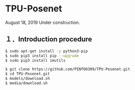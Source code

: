# TPU-Posenet

August 18, 2019 Under construction.

## １．Introduction procedure
```bash
$ sudo apt-get install -y python3-pip
$ sudo pip3 install pip --upgrade
$ sudo pip3 install imutils

$ git clone https://github.com/PINTO0309/TPU-Posenet.git
$ cd TPU-Posenet.git
$ models/download.sh
$ media/download.sh
```
